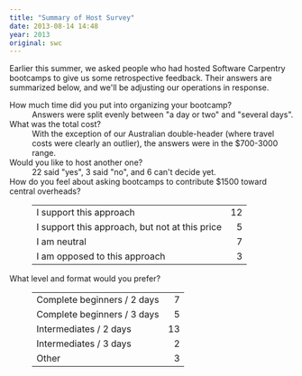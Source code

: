 ```yaml
---
title: "Summary of Host Survey"
date: 2013-08-14 14:48
year: 2013
original: swc
---
```

<p>
  Earlier this summer,
  we asked people who had hosted Software Carpentry bootcamps to give us some retrospective feedback.
  Their answers are summarized below,
  and we'll be adjusting our operations in response.
</p>
<dl>
  <dt>How much time did you put into organizing your bootcamp?</dt>
  <dd>
    Answers were split evenly between "a day or two" and "several days".
  </dd>
  <dt>What was the total cost?</dt>
  <dd>
    With the exception of our Australian double-header
    (where travel costs were clearly an outlier),
    the answers were in the $700-3000 range.
  </dd>
  <dt>Would you like to host another one?</dt>
  <dd>
    22 said "yes",
    3 said "no",
    and 6 can't decide yet.
  </dd>
  <dt>How do you feel about asking bootcamps to contribute $1500 toward central overheads?</dt>
  <dd>
    <table>
      <tr><td>I support this approach</td><td align="right">12</td></tr>
      <tr><td>I support this approach, but not at this price</td><td align="right">5</td></tr>
      <tr><td>I am neutral</td><td align="right">7</td></tr>
      <tr><td>I am opposed to this approach</td><td align="right">3</td></tr>
    </table>
  </dd>
  <dt>What level and format would you prefer?</dt>
  <dd>
    <table>
      <tr><td>Complete beginners / 2 days</td><td align="right">7</td></tr>
      <tr><td>Complete beginners / 3 days</td><td align="right">5</td></tr>
      <tr><td>Intermediates / 2 days</td><td align="right">13</td></tr>
      <tr><td>Intermediates / 3 days</td><td align="right">2</td></tr>
      <tr><td>Other</td><td align="right">3</td></tr>
    </table>
  </dd>
</dl>
